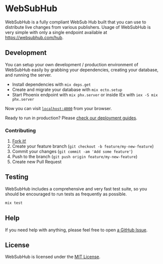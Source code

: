 # WebSubHub

WebSubHub is a fully compliant WebSub Hub built that you can use to distribute live changes from various publishers. Usage of WebSubHub is very simple with only a single endpoint available at https://websubhub.com/hub.

## Development
You can setup your own development / production environment of WebSubHub easily by grabbing your dependencies, creating your database, and running the server.

  * Install dependencies with `mix deps.get`
  * Create and migrate your database with `mix ecto.setup`
  * Start Phoenix endpoint with `mix phx.server` or inside IEx with `iex -S mix phx.server`

Now you can visit [`localhost:4000`](http://localhost:4000) from your browser.

Ready to run in production? Please [check our deployment guides](https://hexdocs.pm/phoenix/deployment.html).


### Contributing
1. [Fork it!](http://github.com/clone1018/WebSubHub.tv/fork)
2. Create your feature branch (`git checkout -b feature/my-new-feature`)
3. Commit your changes (`git commit -am 'Add some feature'`)
4. Push to the branch (`git push origin feature/my-new-feature`)
5. Create new Pull Request


## Testing
WebSubHub includes a comprehensive and very fast test suite, so you should be encouraged to run tests as frequently as possible.

```sh
mix test
```

## Help
If you need help with anything, please feel free to open [a GitHub Issue](https://github.com/clone1018/WebSubHub/issues/new).

## License
WebSubHub is licensed under the [MIT License](LICENSE.md).